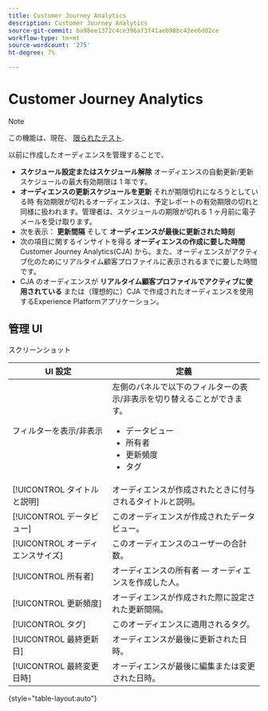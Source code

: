 ```yaml
---
title: Customer Journey Analytics
description: Customer Journey Analytics
source-git-commit: ba98ee1372c4ce396af3f41aeb98bc42ee6d02ce
workflow-type: tm+mt
source-wordcount: '275'
ht-degree: 7%

---
```



# Customer Journey Analytics

>[!NOTE]
>
>この機能は、現在、 [限られたテスト](/help/release-notes/releases.md).

以前に作成したオーディエンスを管理することで、

* **スケジュール設定またはスケジュール解除** オーディエンスの自動更新/更新 スケジュールの最大有効期限は 1 年です。
* **オーディエンスの更新スケジュールを更新** それが期限切れになろうとしている時 有効期限が切れるオーディエンスは、予定レポートの有効期限の切れと同様に扱われます。管理者は、スケジュールの期限が切れる 1 ヶ月前に電子メールを受け取ります。
* 次を表示： **更新間隔** そして **オーディエンスが最後に更新された時刻**
* 次の項目に関するインサイトを得る **オーディエンスの作成に要した時間** Customer Journey Analytics(CJA) から。また、オーディエンスがアクティブ化のためにリアルタイム顧客プロファイルに表示されるまでに要した時間です。
* CJA のオーディエンスが **リアルタイム顧客プロファイルでアクティブに使用されている** または（理想的に）CJA で作成されたオーディエンスを使用するExperience Platformアプリケーション。

## 管理 UI

スクリーンショット

| UI 設定 | 定義 |
| --- | --- |
| フィルターを表示/非表示 | 左側のパネルで以下のフィルターの表示/非表示を切り替えることができます。 <ul><li>データビュー</li><li>所有者</li><li>更新頻度</li><li>タグ</li></ul> |
| [!UICONTROL タイトルと説明] | オーディエンスが作成されたときに付与されるタイトルと説明。 |
| [!UICONTROL データビュー] | このオーディエンスが作成されたデータビュー。 |
| [!UICONTROL オーディエンスサイズ] | このオーディエンスのユーザーの合計数。 |
| [!UICONTROL 所有者] | オーディエンスの所有者 — オーディエンスを作成した人。 |
| [!UICONTROL 更新頻度] | オーディエンスが作成された際に設定された更新間隔。 |
| [!UICONTROL タグ] | このオーディエンスに適用されるタグ。 |
| [!UICONTROL  最終更新日] | オーディエンスが最後に更新された日時。 |
| [!UICONTROL 最終変更日時] | オーディエンスが最後に編集または変更された日時。 |

{style=&quot;table-layout:auto&quot;}

